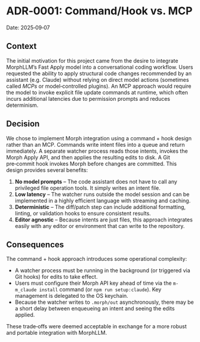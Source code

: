 # ADR‑0001: Command/Hook vs. MCP

Date: 2025‑09‑07

## Context

The initial motivation for this project came from the desire to integrate
MorphLLM’s Fast Apply model into a conversational coding workflow.  Users
requested the ability to apply structural code changes recommended by an
assistant (e.g. Claude) without relying on direct model actions (sometimes
called *MCPs* or model‑controlled plugins).  An MCP approach would require
the model to invoke explicit file update commands at runtime, which often
incurs additional latencies due to permission prompts and reduces
determinism.

## Decision

We chose to implement Morph integration using a command + hook design rather
than an MCP.  Commands write intent files into a queue and return
immediately.  A separate watcher process reads those intents, invokes the
Morph Apply API, and then applies the resulting edits to disk.  A Git
pre‑commit hook invokes Morph before changes are committed.  This design
provides several benefits:

1. **No model prompts** – The code assistant does not have to call any
   privileged file operation tools.  It simply writes an intent file.
2. **Low latency** – The watcher runs outside the model session and can be
   implemented in a highly efficient language with streaming and caching.
3. **Deterministic** – The diff/patch step can include additional
   formatting, linting, or validation hooks to ensure consistent results.
4. **Editor agnostic** – Because intents are just files, this approach
   integrates easily with any editor or environment that can write to the
   repository.

## Consequences

The command + hook approach introduces some operational complexity:

* A watcher process must be running in the background (or triggered via
  Git hooks) for edits to take effect.
* Users must configure their Morph API key ahead of time via the
  `m-m_claude install` command (or `npm run setup:claude`).  Key management is delegated to the OS
  keychain.
* Because the watcher writes to `.morph/out` asynchronously, there may be
  a short delay between enqueueing an intent and seeing the edits applied.

These trade‑offs were deemed acceptable in exchange for a more robust and
portable integration with MorphLLM.
